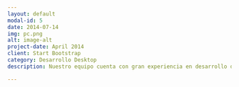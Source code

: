 ```yaml
---
layout: default
modal-id: 5
date: 2014-07-14
img: pc.png
alt: image-alt
project-date: April 2014
client: Start Bootstrap
category: Desarrollo Desktop
description: Nuestro equipo cuenta con gran experiencia en desarrollo de aplicaciones de escritorio.

---
```

